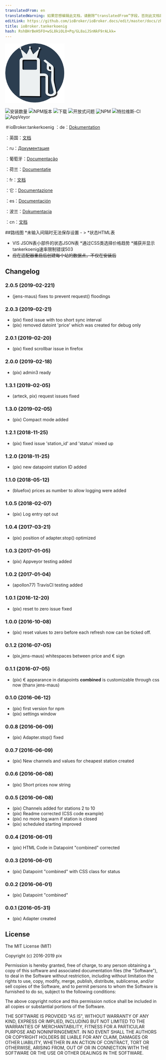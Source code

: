 ```yaml
---
translatedFrom: en
translatedWarning: 如果您想编辑此文档，请删除“translatedFrom”字段，否则此文档将再次自动翻译
editLink: https://github.com/ioBroker/ioBroker.docs/edit/master/docs/zh-cn/adapterref/iobroker.tankerkoenig/README.md
title: ioBroker.tankerkoenig
hash: RshBHrBeH5FO+wSL8kiOLO+Pq/GL8aiJSnNkF9rALkk=
---
```

![商标](../../../en/adapterref/iobroker.tankerkoenig/admin/tankerkoenig.png)

![安装数量](http://iobroker.live/badges/tankerkoenig-stable.svg)
![NPM版本](http://img.shields.io/npm/v/iobroker.tankerkoenig.svg)
![下载](https://img.shields.io/npm/dm/iobroker.tankerkoenig.svg)
![开放式问题](http://githubbadges.herokuapp.com/Pix---/ioBroker.tankerkoenig/issues.svg)
![NPM](https://nodei.co/npm/iobroker.tankerkoenig.png?downloads=true)
![特拉维斯-CI](http://img.shields.io/travis/Pix---/ioBroker.tankerkoenig/master.svg)
![AppVeyor](https://ci.appveyor.com/api/projects/status/github/Pix---/ioBroker.tankerkoenig?branch=master&svg=true)

＃ioBroker.tankerkoenig
：de：[Dokumentation](/docs/de/doc_tankerkoenig_de.md)

：英国：[文档](/docs/en/doc_tankerkoenig_en.md)

：ru：[Документация](/docs/en/doc_tankerkoenig_en.md)

：葡萄牙：[Documentação](/docs/en/doc_tankerkoenig_en.md)

：荷兰：[Documentatie](/docs/en/doc_tankerkoenig_en.md)

：fr：[文档](/docs/en/doc_tankerkoenig_en.md)

：它：[Documentazione](/docs/en/doc_tankerkoenig_en.md)

：es：[Documentación](/docs/en/doc_tankerkoenig_en.md)

：波兰：[Dokumentacja](/docs/en/doc_tankerkoenig_en.md)

：cn：[文档](/docs/en/doc_tankerkoenig_en.md)

##路线图
*未输入间隔时无法保存设置 - >
*状态HTML表
* VIS JSON表小部件的状态JSON表
*通过CSS类选择价格趋势
*捕获并显示tankerkoenig速率限制错误503
* ~~应在适配器重启后创建每个站的数据点，不仅在安装后~~

## Changelog

### 2.0.5 (2019-02-221)
* (jens-maus) fixes to prevent request() floodings

### 2.0.3 (2019-02-21)
* (pix) fixed issue with too short sync interval
* (pix) removed datoint 'price' which was created for debug only

### 2.0.1 (2019-02-20)
* (pix) fixed scrollbar issue in firefox

### 2.0.0 (2019-02-18)
* (pix) admin3 ready

### 1.3.1 (2019-02-05)
* (arteck, pix) request issues fixed

### 1.3.0 (2019-02-05)
* (pix) Compact mode added

### 1.2.1 (2018-11-25)
* (pix) fixed issue 'station_id' and 'status' mixed up

### 1.2.0 (2018-11-25)
* (pix) new datapoint station ID added

### 1.1.0 (2018-05-12)
* (bluefox) prices as number to allow logging were added

### 1.0.5 (2018-02-07)
* (pix) Log entry opt out

### 1.0.4 (2017-03-21)
* (pix) position of adapter.stop() optimized

### 1.0.3 (2017-01-05)
* (pix) Appveyor testing added

### 1.0.2 (2017-01-04)
* (apollon77) TravisCI testing added

### 1.0.1 (2016-12-20)
* (pix) reset to zero issue fixed

### 1.0.0 (2016-10-08)
* (pix) reset values to zero before each refresh now can be ticked off.

### 0.1.2 (2016-07-05)
* (pix,jens-maus) whitespaces between price and € sign

### 0.1.1 (2016-07-05)
* (pix) € appearance in datapoints __combined__ is customizable through css now (thanx jens-maus)

### 0.1.0 (2016-06-12)
* (pix) first version for npm
* (pix) settings window

### 0.0.8 (2016-06-09)
* (pix) Adapter.stop() fixed

### 0.0.7 (2016-06-09)
* (pix) New channels and values for cheapest station created

### 0.0.6 (2016-06-08)
* (pix) Short prices now string

### 0.0.5 (2016-06-08)
* (pix) Channels added for stations 2 to 10
* (pix) Readme corrected (CSS code example)
* (pix) no more log.warn if station is closed
* (pix) scheduled starting improved

### 0.0.4 (2016-06-01)
* (pix) HTML Code in Datapoint "combined" corrected

### 0.0.3 (2016-06-01)
* (pix) Datapoint "combined" with CSS class for status

### 0.0.2 (2016-06-01)
* (pix) Datapoint "combined"

### 0.0.1 (2016-05-31)
* (pix) Adapter created

## License

The MIT License (MIT)

Copyright (c) 2016-2019 pix

Permission is hereby granted, free of charge, to any person obtaining a copy
of this software and associated documentation files (the "Software"), to deal
in the Software without restriction, including without limitation the rights
to use, copy, modify, merge, publish, distribute, sublicense, and/or sell
copies of the Software, and to permit persons to whom the Software is
furnished to do so, subject to the following conditions:

The above copyright notice and this permission notice shall be included in all
copies or substantial portions of the Software.

THE SOFTWARE IS PROVIDED "AS IS", WITHOUT WARRANTY OF ANY KIND, EXPRESS OR
IMPLIED, INCLUDING BUT NOT LIMITED TO THE WARRANTIES OF MERCHANTABILITY,
FITNESS FOR A PARTICULAR PURPOSE AND NONINFRINGEMENT. IN NO EVENT SHALL THE
AUTHORS OR COPYRIGHT HOLDERS BE LIABLE FOR ANY CLAIM, DAMAGES OR OTHER
LIABILITY, WHETHER IN AN ACTION OF CONTRACT, TORT OR OTHERWISE, ARISING FROM,
OUT OF OR IN CONNECTION WITH THE SOFTWARE OR THE USE OR OTHER DEALINGS IN THE
SOFTWARE.